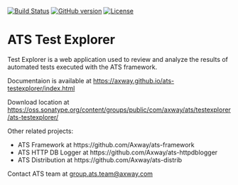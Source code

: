 [![Build Status](https://travis-ci.org/Axway/ats-testexplorer.svg?branch=master)](https://travis-ci.org/Axway/ats-testexplorer)
[![GitHub version](https://badge.fury.io/gh/Axway%2Fats-testexplorer.svg)](https://badge.fury.io/gh/Axway%2Fats-testexplorer)
[![License](https://img.shields.io/badge/License-Apache%202.0-blue.svg)](https://opensource.org/licenses/Apache-2.0)
# ATS Test Explorer
Test Explorer is a web application used to review and analyze the results of automated tests executed with the ATS framework.

Documentaion is available at https://axway.github.io/ats-testexplorer/index.html

Download location at https://oss.sonatype.org/content/groups/public/com/axway/ats/testexplorer/ats-testexplorer/

Other related projects:
<ul>
  <li>ATS Framework at https://github.com/Axway/ats-framework</li>
  <li>ATS HTTP DB Logger at https://github.com/Axway/ats-httpdblogger</li>
  <li>ATS Distribution at https://github.com/Axway/ats-distrib</li>
</ul>

Contact ATS team at group.ats.team@axway.com
